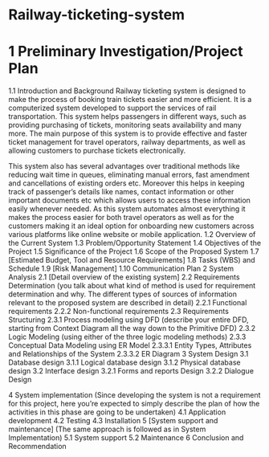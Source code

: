 # Railway-ticketing-system
 # 1	Preliminary Investigation/Project Plan
  1.1	Introduction and Background
Railway ticketing system is designed to make the process of booking train tickets easier and more efficient. It is a computerized system developed to support the services of rail transportation. This system helps passengers in different ways, such as providing purchasing of tickets, monitoring seats availability and many more. The main purpose of this system is to provide effective and faster ticket management for travel operators, railway departments, as well as allowing customers to purchase tickets electronically.

This system also has several advantages over traditional methods like reducing wait time in queues, eliminating manual errors, fast amendment and cancellations of existing orders etc. Moreover this helps in keeping track of passenger’s details like names, contact information or other important documents etc which allows users to access these information easily whenever needed. As this system automates almost everything it makes the process easier for both travel operators as well as for the customers making it an ideal option for onboarding new customers across various platforms like online website or mobile application.
  1.2	Overview of the Current System 
  1.3	Problem/Opportunity Statement
  1.4	Objectives of the Project
  1.5	Significance of the Project
  1.6	Scope of the Proposed System
  1.7	[Estimated Budget, Tool and Resource Requirements]
  1.8	Tasks (WBS) and Schedule 
  1.9	[Risk Management]
  1.10	Communication Plan
  2	System Analysis
  2.1	[Detail overview of the existing system] 
  2.2	Requirements Determination (you talk about what kind of method is used for requirement determination and why. The different types of sources of information relevant to the proposed system are described in detail)
2.2.1	Functional requirements 
2.2.2	Non-functional requirements 
2.3	Requirements Structuring
2.3.1	Process modeling using DFD (describe your entire DFD, starting from Context Diagram all the way down to the Primitive DFD)
2.3.2	Logic Modeling (using either of the three logic modeling methods)
2.3.3	Conceptual Data Modeling using ER Model
2.3.3.1	Entity Types, Attributes and Relationships of the System
2.3.3.2	ER Diagram
3	System Design
3.1	Database design
3.1.1	Logical database design
3.1.2	Physical database design
3.2	Interface design
3.2.1	Forms and reports Design
3.2.2	Dialogue Design


4	System implementation (Since developing the system is not a requirement for this project, here you’re expected to simply describe the plan of how the activities in this phase are going to be undertaken)
4.1	Application development
4.2	Testing
4.3	Installation
5	[System support and maintenance] (The same approach is followed as in System Implementation)
5.1	System support
5.2	Maintenance
6	Conclusion and Recommendation
